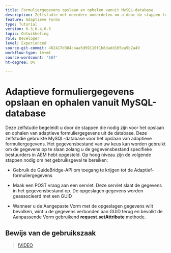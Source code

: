 ```yaml
---
title: Formuliergegevens opslaan en ophalen vanuit MySQL-database
description: Zelfstudie met meerdere onderdelen om u door de stappen te laten lopen die nodig zijn voor het opslaan en ophalen van formuliergegevens
feature: Adaptieve Forms
type: Tutorial
version: 6.3,6.4,6.5
topic: Ontwikkeling
role: Developer
level: Experienced
source-git-commit: 462417d384c4aa5d99110f1b8dadd165ea9b2a49
workflow-type: tm+mt
source-wordcount: '167'
ht-degree: 0%

---
```



# Adaptieve formuliergegevens opslaan en ophalen vanuit MySQL-database

Deze zelfstudie begeleidt u door de stappen die nodig zijn voor het opslaan en ophalen van adaptieve formuliergegevens uit de database. Deze zelfstudie gebruikte MySQL-database voor het opslaan van adaptieve formuliergegevens. Het gegevensbestand van uw keus kan worden gebruikt om de gegevens op te slaan zolang u de gegevensbestand specifieke bestuurders in AEM hebt opgesteld. Op hoog niveau zijn de volgende stappen nodig om het gebruiksgeval te bereiken:

* Gebruik de GuideBridge-API om toegang te krijgen tot de Adaptief-formuliergegevens

* Maak een POST vraag aan een servlet. Deze servlet slaat de gegevens in het gegevensbestand op. De opgeslagen gegevens worden geassocieerd met een GUID

* Wanneer u de Aangepaste Vorm met de opgeslagen gegevens wilt bevolken, wint u de gegevens verbonden aan GUID terug en bevolkt de Aanpassende Vorm gebruikend **request.setAttribute** methode.

## Bewijs van de gebruikszaak

>[!VIDEO](https://video.tv.adobe.com/v/27829?quality=9&learn=on)
